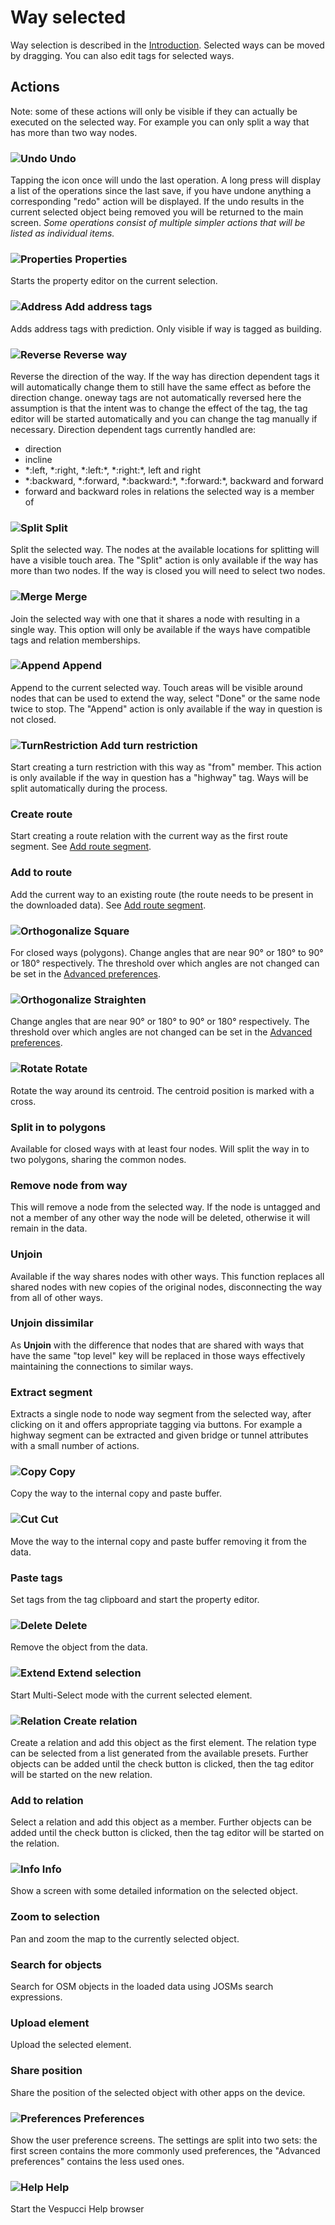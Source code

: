 # Way selected

Way selection is described in the [Introduction](../en/Introduction.md). Selected ways can be moved by dragging. You can also edit tags for selected ways.

## Actions  

Note: some of these actions will only be visible if they can actually be executed on the selected way. For example you can only split a way that has more than two way nodes.

### ![Undo](../images/undolist_undo.png) Undo

Tapping the icon once will undo the last operation. A long press will display a list of the operations since the last save, if you have undone anything a corresponding "redo" action will be displayed. If the undo results in the current selected object being removed you will be returned to the main screen. *Some operations consist of multiple simpler actions that will be listed as individual items.*

### ![Properties](../images/tag_menu_tags.png) Properties

Starts the property editor on the current selection.

### ![Address](../images/address.png) Add address tags

Adds address tags with prediction. Only visible if way is tagged as building.

### ![Reverse](../images/tag_menu_reverse.png) Reverse way

Reverse the direction of the way. If the way has direction dependent tags it will automatically change them to still have the same effect as before the direction change. oneway tags are not automatically reversed here the assumption is that the intent was to change the effect of the tag, the tag editor will be started automatically and you can change the tag manually if necessary. Direction dependent tags currently handled are:
				
* direction
* incline
* \*:left, \*:right, \*:left:\*, \*:right:\*, left and right
* \*:backward, \*:forward, \*:backward:\*, \*:forward:\*, backward and forward
* forward and backward roles in relations the selected way is a member of

### ![Split](../images/ic_content_cut_light_36px.png) Split

Split the selected way. The nodes at the available locations for splitting will have a visible touch area. The "Split" action is only available if the way has more than two nodes. If the way is closed you will need to select two nodes.

### ![Merge](../images/tag_menu_merge.png) Merge

Join the selected way with one that it shares a node with resulting in a single way. This option will only be available if the ways have compatible tags and relation memberships.

### ![Append](../images/tag_menu_append.png) Append 

Append to the current selected way. Touch areas will be visible around nodes that can be used to extend the way, select "Done" or the same node twice to stop. The "Append" action is only available if the way in question is not closed.

### ![TurnRestriction](../images/no_left_turn_light.png) Add turn restriction 

Start creating a turn restriction with this way as "from" member. This action is only available if the way in question has a "highway" tag. Ways will be split automatically during the process.

### Create route

Start creating a route relation with the current way as the first route segment. See [Add route segment](Add%20route%20segment.md).

### Add to route

Add the current way to an existing route (the route needs to be present in the downloaded data). See [Add route segment](Add%20route%20segment.md).

### ![Orthogonalize](../images/menu_ortho.png) Square

For closed ways (polygons). Change angles that are near 90° or 180° to 90° or 180° respectively. The threshold over which angles are not changed can be set in the [Advanced preferences](Advanced%20preferences.md).

### ![Orthogonalize](../images/menu_ortho.png) Straighten

Change angles that are near 90° or 180° to 90° or 180° respectively. The threshold over which angles are not changed can be set in the [Advanced preferences](Advanced%20preferences.md).

### ![Rotate](../images/ic_menu_rotate.png) Rotate

Rotate the way around its centroid. The centroid position is marked with a cross.

### Split in to polygons

Available for closed ways with at least four nodes. Will split the way in to two polygons, sharing the common nodes.

### Remove node from way

This will remove a node from the selected way. If the node is untagged and not a member of any other way the node will be deleted, otherwise it will remain in the data.

### Unjoin

Available if the way shares nodes with other ways. This function replaces all shared nodes with new copies of the original nodes, disconnecting the way from all of other ways.

### Unjoin dissimilar

As __Unjoin__ with the difference that nodes that are shared with ways that have the same "top level" key will be replaced in those ways effectively maintaining the connections to similar ways.

### Extract segment

Extracts a single node to node way segment from the selected way, after clicking on it and offers appropriate tagging via buttons. For example a highway segment can be extracted and given bridge or tunnel attributes with a small number of actions.

### ![Copy](../images/ic_menu_copy_holo_light.png) Copy

Copy the way to the internal copy and paste buffer.

### ![Cut](../images/ic_menu_cut_holo_light.png) Cut

Move the way to the internal copy and paste buffer removing it from the data.

### Paste tags

Set tags from the tag clipboard and start the property editor.

### ![Delete](../images/tag_menu_delete.png) Delete

Remove the object from the data.

### ![Extend](../images/extend_selection.png) Extend selection

Start Multi-Select mode with the current selected element.

### ![Relation](../images/relation.png) Create relation

Create a relation and add this object as the first element. The relation type can be selected from a list generated from the available presets. Further objects can be added until the check button is clicked, then the tag editor will be started on the new relation. 

### Add to relation

Select a relation and add this object as a member. Further objects can be added until the check button is clicked, then the tag editor will be started on the relation. 

### ![Info](../images/tag_menu_mapfeatures.png) Info

Show a screen with some detailed information on the selected object.

### Zoom to selection

Pan and zoom the map to the currently selected object.

### Search for objects

Search for OSM objects in the loaded data using JOSMs search expressions.

### Upload element

Upload the selected element.

### Share position

Share the position of the selected object with other apps on the device.

### ![Preferences](../images/menu_config.png) Preferences

Show the user preference screens. The settings are split into two sets: the first screen contains the more commonly used preferences, the "Advanced preferences" contains the less used ones. 

### ![Help](../images/menu_help.png) Help

Start the Vespucci Help browser
